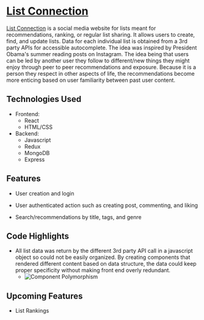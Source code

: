 # [List Connection](https://github.com/kv2461/list-connection)

 
 
[List Connection](https://github.com/kv2461/list-connection) is a social media website for lists meant for recommendations, ranking, or regular list sharing. It allows users to create, find, and update lists. Data for each individual list is obtained from a 3rd party APIs for accessible autocomplete. The idea was inspired by President Obama's summer reading posts on Instagram. The idea being that users can be led by another user they follow to different/new things they might enjoy through peer to peer recommendations and exposure. Because it is a person they respect in other aspects of life, the recommendations become more enticing based on user familiarity between past user content. 
 
 ## Technologies Used
   * Frontend:
     * React
     * HTML/CSS
   * Backend:
     * Javascript
     * Redux
     * MongoDB
     * Express
   
## Features
  * User creation and login
<!--     * ![login](https://login.gif) -->
* User authenticated action such as creating post, commenting, and liking
<!--     * ![login](https://login.gif) -->
* Search/recommendations  by title, tags, and genre
<!--     * ![login](https://login.gif) -->

 
## Code Highlights
  * All list data was return by the different 3rd party API call in a javascript object so could not be easily organized. By creating components that rendered different content based on data structure, the data could keep proper specificity without making front end overly redundant.
    * ![Component Polymorphism](https://user.png)

 
 ## Upcoming Features
   * List Rankings



